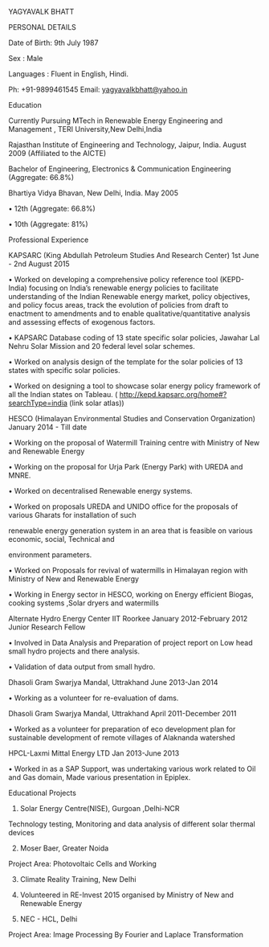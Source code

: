 YAGYAVALK BHATT

PERSONAL DETAILS

Date of Birth: 9th July 1987

Sex : Male

Languages : Fluent in English, Hindi.

Ph: +91-9899461545 Email: yagyavalkbhatt@yahoo.in

Education

Currently Pursuing MTech in Renewable Energy Engineering and Management ,
TERI University,New Delhi,India

Rajasthan Institute of Engineering and Technology, 
Jaipur, India. August 2009 (Affiliated to the AICTE)

Bachelor of Engineering, 
Electronics & Communication Engineering (Aggregate: 66.8%)

Bhartiya Vidya Bhavan, New Delhi, India. May 2005

• 12th (Aggregate: 66.8%)

• 10th (Aggregate: 81%)

Professional Experience

KAPSARC (King Abdullah Petroleum Studies And Research Center) 1st June - 2nd August 2015

• Worked on developing a comprehensive policy reference tool (KEPD-India) focusing on India’s
renewable energy policies to facilitate understanding of the Indian Renewable energy market, policy objectives, and policy focus areas, track the evolution of policies from draft to enactment to amendments and to enable qualitative/quantitative analysis and assessing effects of exogenous factors.

• KAPSARC Database coding of 13 state specific solar policies, Jawahar Lal Nehru Solar Mission and 20 federal level solar schemes.

• Worked on analysis design of the template for the solar policies of 13 states with specific solar policies.

• Worked on designing a tool to showcase solar energy policy framework of all the Indian states on Tableau. ( http://kepd.kapsarc.org/home#?searchType=india (link solar atlas))

HESCO (Himalayan Environmental Studies and Conservation Organization) January 2014 - Till date

• Working on the proposal of Watermill Training centre with Ministry of New and Renewable Energy

• Working on the proposal for Urja Park (Energy Park) with UREDA and MNRE.

• Worked on decentralised Renewable energy systems.

• Worked on proposals UREDA and UNIDO office for the proposals of various Gharats for installation of such

renewable energy generation system in an area that is feasible on various economic, social, Technical and

environment parameters.

• Worked on Proposals for revival of watermills in Himalayan region with Ministry of New and Renewable
Energy

• Working in Energy sector in HESCO, working on Energy efficient Biogas, cooking systems ,Solar dryers and
watermills

Alternate Hydro Energy Center IIT Roorkee January 2012-February 2012
Junior Research Fellow

• Involved in Data Analysis and Preparation of project report on Low head small hydro projects and
there analysis.

• Validation of data output from small hydro.

Dhasoli Gram Swarjya Mandal, Uttrakhand June 2013-Jan 2014

• Working as a volunteer for re-evaluation of dams.

Dhasoli Gram Swarjya Mandal, Uttrakhand April 2011-December 2011

• Worked as a volunteer for preparation of eco development plan for sustainable development
of remote villages of Alaknanda watershed

HPCL-Laxmi Mittal Energy LTD Jan 2013-June 2013

• Worked in as a SAP Support, was undertaking various work related to Oil and Gas domain, Made
various presentation in Epiplex.

Educational Projects
1. Solar Energy Centre(NISE), Gurgoan ,Delhi-NCR
 
Technology testing, Monitoring and data analysis of different solar thermal devices

2. Moser Baer, Greater Noida

 Project Area: Photovoltaic Cells and Working

3. Climate Reality Training, New Delhi

4. Volunteered in RE-Invest 2015 organised by Ministry of New and Renewable Energy

5. NEC - HCL, Delhi

 Project Area: Image Processing By Fourier and Laplace Transformation
